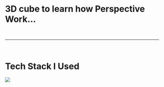 # 3D cube to learn how Perspective Work... 
<br/>
<hr/>
<br/>
<p align="center">
  <h1>Tech Stack I Used</h1>
  <a href="https://skillicons.dev">
    <img src="https://skillicons.dev/icons?i=html,css" />
  </a>
</p>  

